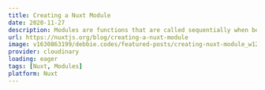 ```yaml
---
title: Creating a Nuxt Module
date: 2020-11-27
description: Modules are functions that are called sequentially when booting Nuxt. The framework waits for each module to finish before continuing. In this way, modules can customize almost any aspect of your project. Nuxt modules can be incorporated into npm packages. This makes them easy to reuse across projects and to share with the community.
url: https://nuxtjs.org/blog/creating-a-nuxt-module
image: v1630863199/debbie.codes/featured-posts/creating-nuxt-module_w12ktc
provider: cloudinary
loading: eager
tags: [Nuxt, Modules]
platform: Nuxt
---
```

